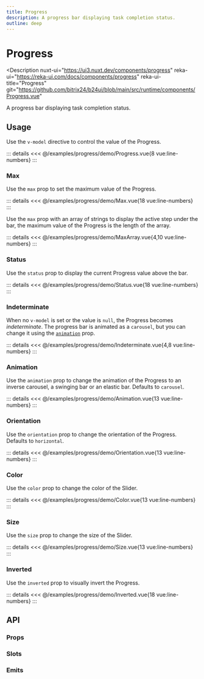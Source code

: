 ```yaml
---
title: Progress
description: A progress bar displaying task completion status.
outline: deep
---
```

<script setup>
import ProgressExample from '/examples/progress/Progress.vue';
import MaxExample from '/examples/progress/Max.vue';
import MaxArrayExample from '/examples/progress/MaxArray.vue';
import StatusExample from '/examples/progress/Status.vue';
import IndeterminateExample from '/examples/progress/Indeterminate.vue';
import AnimationExample from '/examples/progress/Animation.vue';
import OrientationExample from '/examples/progress/Orientation.vue';
import ColorExample from '/examples/progress/Color.vue';
import SizeExample from '/examples/progress/Size.vue';
import InvertedExample from '/examples/progress/Inverted.vue';
</script>
# Progress

<Description
  nuxt-ui="https://ui3.nuxt.dev/components/progress"
  reka-ui="https://reka-ui.com/docs/components/progress"
  reka-ui-title="Progress"
  git="https://github.com/bitrix24/b24ui/blob/main/src/runtime/components/Progress.vue"
>
  A progress bar displaying task completion status.
</Description>

## Usage

Use the `v-model` directive to control the value of the Progress.

<div class="lg:min-h-[160px]">
  <ClientOnly>
    <ProgressExample />
  </ClientOnly>
</div>

::: details
<<< @/examples/progress/demo/Progress.vue{8 vue:line-numbers}
:::

### Max

Use the `max` prop to set the maximum value of the Progress.

<div class="lg:min-h-[275px]">
  <ClientOnly>
    <MaxExample />
  </ClientOnly>
</div>

::: details
<<< @/examples/progress/demo/Max.vue{18 vue:line-numbers}
:::

Use the `max` prop with an array of strings to display the active step under the bar, the maximum value of the Progress is the length of the array.

<div class="lg:min-h-[160px]">
  <ClientOnly>
    <MaxArrayExample />
  </ClientOnly>
</div>

::: details
<<< @/examples/progress/demo/MaxArray.vue{4,10 vue:line-numbers}
:::

### Status

Use the `status` prop to display the current Progress value above the bar.

<div class="lg:min-h-[275px]">
  <ClientOnly>
    <StatusExample />
  </ClientOnly>
</div>

::: details
<<< @/examples/progress/demo/Status.vue{18 vue:line-numbers}
:::

### Indeterminate

When no `v-model` is set or the value is `null`, the Progress becomes _indeterminate_. The progress bar is animated as a `carousel`, but you can change it using the [`animation`](#animation) prop.

<div class="lg:min-h-[160px]">
  <ClientOnly>
    <IndeterminateExample />
  </ClientOnly>
</div>

::: details
<<< @/examples/progress/demo/Indeterminate.vue{4,8 vue:line-numbers}
:::

### Animation

Use the `animation` prop to change the animation of the Progress to an inverse carousel, a swinging bar or an elastic bar. Defaults to `carousel`.

<div class="lg:min-h-[275px]">
  <ClientOnly>
    <AnimationExample />
  </ClientOnly>
</div>

::: details
<<< @/examples/progress/demo/Animation.vue{13 vue:line-numbers}
:::

### Orientation

Use the `orientation` prop to change the orientation of the Progress. Defaults to `horizontal`.

<div class="lg:min-h-[275px]">
  <ClientOnly>
    <OrientationExample />
  </ClientOnly>
</div>

::: details
<<< @/examples/progress/demo/Orientation.vue{13 vue:line-numbers}
:::

### Color

Use the `color` prop to change the color of the Slider.

<div class="lg:min-h-[275px]">
  <ClientOnly>
    <ColorExample />
  </ClientOnly>
</div>

::: details
<<< @/examples/progress/demo/Color.vue{13 vue:line-numbers}
:::

### Size

Use the `size` prop to change the size of the Slider.

<div class="lg:min-h-[275px]">
  <ClientOnly>
    <SizeExample />
  </ClientOnly>
</div>

::: details
<<< @/examples/progress/demo/Size.vue{13 vue:line-numbers}
:::

### Inverted

Use the `inverted` prop to visually invert the Progress.

<div class="lg:min-h-[275px]">
  <ClientOnly>
    <InvertedExample />
  </ClientOnly>
</div>

::: details
<<< @/examples/progress/demo/Inverted.vue{18 vue:line-numbers}
:::

## API

### Props

<ComponentProps component="Progress" />

### Slots

<ComponentSlots component="Progress" />

### Emits

<ComponentEmits component="Progress" />

